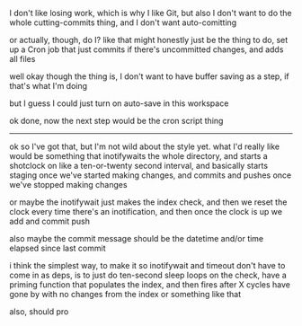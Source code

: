 I don't like losing work, which is why I like Git, but also I don't want to do the whole cutting-commits thing, and I don't want auto-comitting

or actually, though, do I? like that might honestly just be the thing to do, set up a Cron job that just commits if there's uncommitted changes, and adds all files

well okay though the thing is, I don't want to have buffer saving as a step, if that's what I'm doing

but I guess I could just turn on auto-save in this workspace

ok done, now the next step would be the cron script thing

---

ok so I've got that, but I'm not wild about the style yet. what I'd really like would be something that inotifywaits the whole directory, and starts a shotclock on like a ten-or-twenty second interval, and basically starts staging once we've started making changes, and commits and pushes once we've stopped making changes

or maybe the inotifywait just makes the index check, and then we reset the clock every time there's an inotification, and then once the clock is up we add and commit push

also maybe the commit message should be the datetime and/or time elapsed since last commit


i think the simplest way, to make it so inotifywait and timeout don't have to come in as deps, is to just do ten-second sleep loops on the check, have a priming function that populates the index, and then fires after X cycles have gone by with no changes from the index or something like that

also, should pro
